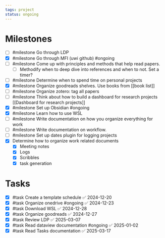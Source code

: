 ```yaml
---
tags: project
status: ongoing
---
```


# Milestones
- [ ] #milestone Go through LDP
- [x] #milestone Go through MFI (uwi github) #ongoing
- [ ] #milestone Come up with principles and methods that help read papers. 
	- [ ] Methodify when to deep dive into references and when to not. Set a timer?
- [ ] #milestone Determine when to spend time on personal projects
- [x] #milestone Organize goodreads shelves. Use books from [[book list]]
- [ ] #milestone Organize zotero: tag all papers
- [ ] #milestone Think about how to build a dashboard for research projects [[Dashboard for research projects]]
- [x] #milestone Set up Obsidian #ongoing
- [x] #milestone Learn how to use WSL
- [ ] #milestone Write documentation on how you organize everything for work
- [ ] #milestone Write documentation on workflow.
- [ ] #milestone Set up dates plugin for logging projects
- [x] Determine how to organize work related documents
	- [x] Meeting notes
	- [x] Logs
	- [x] Scribbles
	- [x] task generation

# Tasks
- [x] #task Create a template schedule ✅ 2024-12-20
- [x] #task Organize onedrive #ongoing ✅ 2024-12-23
- [x] #task Download WSL ✅ 2024-12-28
- [x] #task Organize goodreads ✅ 2024-12-27
- [x] #task Review LDP ✅ 2025-03-07
- [x] #task Read dataview documentation #ongoing ✅ 2025-01-02
- [x] #task Read Tasks documentation ✅ 2025-03-17